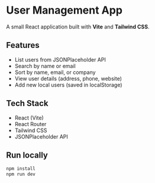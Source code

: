 # User Management App

A small React application built with **Vite** and **Tailwind CSS**.

## Features
- List users from JSONPlaceholder API  
- Search by name or email  
- Sort by name, email, or company  
- View user details (address, phone, website)  
- Add new local users (saved in localStorage)  

## Tech Stack
- React (Vite)
- React Router
- Tailwind CSS
- JSONPlaceholder API

## Run locally
```bash
npm install
npm run dev
